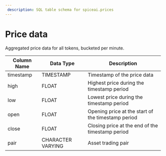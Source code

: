 ```yaml
---
 description: SQL table schema for spiceai.prices
---
```

 
# Price data

Aggregated price data for all tokens, bucketed per minute.

| Column Name  | Data Type         | Description                                                         |
| ------------ | ----------------- | ------------------------------------------------------------------- |
| timestamp    | TIMESTAMP         | Timestamp of the price data                                         |
| high         | FLOAT             | Highest price during the timestamp period                           |
| low          | FLOAT             | Lowest price during the timestamp period                            |
| open         | FLOAT             | Opening price at the start of the timestamp period                  |
| close        | FLOAT             | Closing price at the end of the timestamp period                    |
| pair         | CHARACTER VARYING | Asset trading pair                                                  |